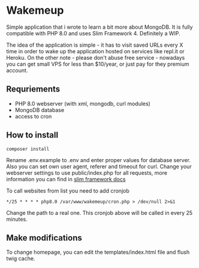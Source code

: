 # Wakemeup

Simple application that i wrote to learn a bit more about MongoDB. It is fully compatible with PHP 8.0 and uses Slim Framework 4. Definitely a WIP.   

The idea of the application is simple - it has to visit saved URLs every X time in order to wake up the application hosted on services like repl.it or Heroku. On the other note - please don't abuse free service - nowadays you can get small VPS for less than $10/year, or just pay for they premium account.

## Requriements
* PHP 8.0 webserver (with xml, mongodb, curl modules)
* MongoDB database
* access to cron

## How to install
```
composer install
```
Rename .env.example to .env and enter proper values for database server. Also you can set own user agent, referer and timeout for curl. Change your webserver settings to use public/index.php for all requests, more information you can find in [slim framework docs](https://www.slimframework.com/docs/v4/start/web-servers.html)

To call websites from list you need to add cronjob
```
*/25 * * * * php8.0 /var/www/wakemeup/cron.php > /dev/null 2>&1
```
Change the path to a real one. This cronjob above will be called in every 25 minutes.

## Make modifications
To change homepage, you can edit the templates/index.html file and flush twig cache.